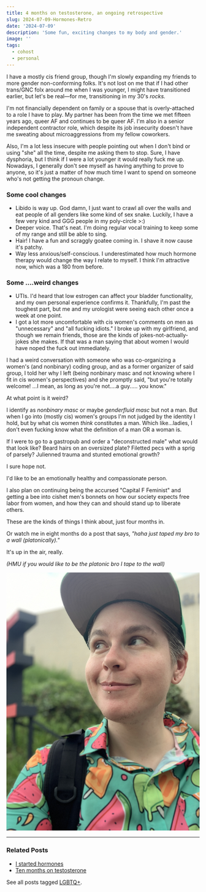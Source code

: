 ```yaml
---
title: 4 months on testosterone, an ongoing retrospective
slug: 2024-07-09-Hormones-Retro
date: '2024-07-09'
description: 'Some fun, exciting changes to my body and gender.'
image: ''
tags:
  - cohost
  - personal
---
```


I have a mostly cis friend group, though I'm slowly expanding my friends to more gender non-conforming folks. It's not lost on me that if I had other trans/GNC folx around me when I was younger, I might have transitioned earlier, but let's be real—for me, transitioning in my 30's _rocks._

I'm not financially dependent on family or a spouse that is overly-attached to a role I have to play. My partner has been from the time we met fifteen years ago, queer AF and continues to be queer AF. I'm also in a senior independent contractor role, which despite its job insecurity doesn't have me sweating about microaggressions from my fellow coworkers.

Also, I'm a lot less insecure with people pointing out when I don't bind or using "she" all the time, despite me asking them to stop. Sure, I have dysphoria, but I think if I were a lot younger it would really fuck me up. Nowadays, I generally don't see myself as having anything to prove to anyone, so it's just a matter of how much time I want to spend on someone who's not getting the pronoun change.

### Some cool changes

- Libido is way up. God damn, I just want to crawl all over the walls and eat people of all genders like some kind of sex snake. Luckily, I have a few very kind and GGG people in my poly-circle >:)
- Deeper voice. That's neat. I'm doing regular vocal training to keep some of my range and still be able to sing.
- Hair! I have a fun and scraggly goatee coming in. I shave it now cause it's patchy.
- Way less anxious/self-conscious. I underestimated how much hormone therapy would change the way I relate to myself. I think I'm attractive now, which was a 180 from before.

### Some ....weird changes

- UTIs. I'd heard that low estrogen can affect your bladder functionality, and my own personal experience confirms it. Thankfully, I'm past the toughest part, but me and my urologist were seeing each other once a week at one point.
- I got a lot more uncomfortable with cis women's comments on men as "unnecessary" and "all fucking idiots." I broke up with my girlfriend, and though we remain friends, those are the kinds of jokes-not-actually-jokes she makes. If that was a man saying that about women I would have noped the fuck out immediately.

I had a weird conversation with someone who was co-organizing a women's (and nonbinary) coding group, and as a former organizer of said group, I told her why I left (being nonbinary masc and not knowing where I fit in cis women's perspectives) and she promptly said, "but you're totally welcome! ...I mean, as long as you're not....a guy..... you know."

At what point is it weird?

I identify as _nonbinary masc_ or maybe _genderfluid masc_ but not a man. But when I go into (mostly cis) women's groups I'm not judged by the identity I hold, but by what cis women _think_ constitutes a man. Which like...ladies, I don't even fucking know what the definition of a man OR a woman is.

If I were to go to a gastropub and order a "deconstructed male" what would that look like? Beard hairs on an oversized plate? Filetted pecs with a sprig of parsely? Julienned trauma and stunted emotional growth?

I sure hope not.

I'd like to be an emotionally healthy and compassionate person.

I also plan on continuing being the accursed "Capital F Feminist" and getting a bee into cishet men's bonnets on how our society expects free labor from women, and how they can and should stand up to liberate others.

These are the kinds of things I think about, just four months in.

Or watch me in eight months do a post that says, _"haha just taped my bro to a wall (platonically)."_

It's up in the air, really.

_(HMU if you would like to be the platonic bro I tape to the wall)_

![An image of the author, smiling and looking upwards with a green baseball cap and a green watermelon shirt.](cj-07.png)

---

### Related Posts

- [I started hormones](/blog/posts/2024-01-16-I-started-hormones/)
- [Ten months on testosterone](/blog/posts/2024-02-18--10-Months-on-T)

See all posts tagged [LGBTQ+](/tags/lgbtq/).
